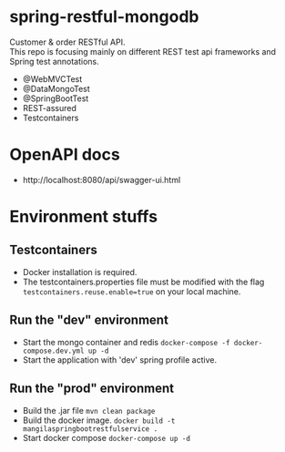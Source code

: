 # spring-restful-mongodb
Customer & order RESTful API. <br>
This repo is focusing mainly on different REST test api frameworks and Spring test annotations.

* @WebMVCTest
* @DataMongoTest
* @SpringBootTest
* REST-assured
* Testcontainers

# OpenAPI docs

* http://localhost:8080/api/swagger-ui.html

# Environment stuffs

## Testcontainers

* Docker installation is required.
* The testcontainers.properties file must be modified with the flag ``testcontainers.reuse.enable=true`` on your local
  machine.

## Run the "dev" environment
* Start the mongo container and redis ``docker-compose -f docker-compose.dev.yml up -d``
* Start the application with 'dev' spring profile active.

## Run the "prod" environment

* Build the .jar file ``mvn clean package``
* Build the docker image. ``docker build -t mangilaspringbootrestfulservice .``
* Start docker compose ``docker-compose up -d``
